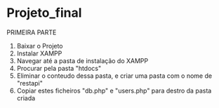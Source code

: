 # Projeto_final
 
 PRIMEIRA PARTE
 
 1. Baixar o Projeto
 2. Instalar XAMPP
 3. Navegar até a pasta de instalação do XAMPP
 4. Procurar pela pasta "htdocs"
 5. Eliminar o conteudo dessa pasta, e criar uma pasta com o nome de "restapi" 
 6. Copiar estes ficheiros "db.php" e "users.php" para destro da pasta criada
 